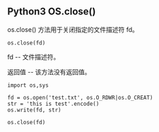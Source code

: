 ## Python3 OS.close()

os.close() 方法用于关闭指定的文件描述符 fd。

```
os.close(fd)
```

fd -- 文件描述符。

返回值 -- 该方法没有返回值。

```
import os,sys

fd = os.open('test.txt', os.O_RDWR|os.O_CREAT)
str = 'this is test'.encode()
os.write(fd, str)

os.close(fd)
```